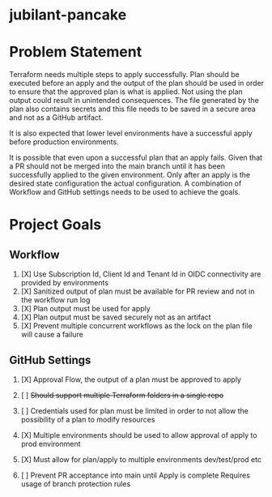 # jubilant-pancake

# Problem Statement
Terraform needs multiple steps to apply successfully.  Plan should be executed before an apply and the output of the plan should be used in order to ensure that the approved plan is what is applied.  Not using the plan output could result in unintended consequences.  The file generated by the plan also contains secrets and this file needs to be saved in a secure area and not as a GitHub artifact.

It is also expected that lower level environments have a successful apply before production environments.

It is possible that even upon a successful plan that an apply fails.  Given that a PR should not be merged into the main branch until it has been successfully applied to the given environment.  Only after an apply is the desired state configuration the actual configuration.
A combination of Workflow and GitHub settings needs to be used to achieve the goals.

# Project Goals

## Workflow
1. [X] Use Subscription Id, Client Id and Tenant Id in OIDC connectivity are provided by environments
1. [X] Sanitized output of plan must be available for PR review and not in the workflow run log
1. [X] Plan output must be used for apply
1. [X] Plan output must be saved securely not as an artifact
1. [X] Prevent multiple concurrent workflows as the lock on the plan file will cause a failure

## GitHub Settings
1. [X] Approval Flow, the output of a plan must be approved to apply

1. [ ] ~~Should support multiple Terraform folders in a single repo~~
1. [ ] Credentials used for plan must be limited in order to not allow the possibility of a plan to modify resources
1. [X] Multiple environments should be used to allow approval of apply to prod environment
1. [X] Must allow for plan/apply to multiple environments dev/test/prod etc
1. [ ] Prevent PR acceptance into main until Apply is complete
      Requires usage of branch protection rules
